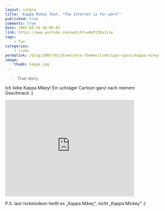 ```yaml
---
layout: single
title: 'Kappa Mikey feat. "The Internet is for porn"'
published: true
comments: true
date: 2007-05-29 06:05:03
link: https://www.youtube.com/watch?v=HoP23DuJilw
tags:
    - fun
categories:
    - links
permalink: /blog/2007/05/29/weitere-themen/linktipps-spass/kappa-mikey-feat-the-internet-is-for-porn
image:
    thumb: kappa.jpg
---
```

> True story.

Ich liebe Kappa Mikey! Ein schräger Cartoon ganz nach meinem Geschmack :)

<iframe width="420" height="315" src="https://www.youtube.com/embed/HoP23DuJilw" frameborder="0" allowfullscreen></iframe>

P.S. laut nickelodeon heißt es &#8222;Kappa Mikey&#8220;, nicht &#8222;Kappa Mickey&#8220; :)